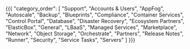{{{
  "category_order": [
    "Support",
    "Accounts & Users",
    "AppFog",
    "Autoscale",
    "Backup",
    "Blueprints",
    "Compliance",
    "Container Services",
    "Control Portal",
    "Database",
    "Disaster Recovery",
    "Ecosystem Partners",
    "ElasticBox",
    "General",
    "LBaaS",
    "Managed Services",
    "Marketplace",
    "Network",
    "Object Storage",
    "Orchestrate",
    "Partners",
    "Release Notes",
    "Runner",
    "Security",
    "Service Tasks",
    "Servers"
  ]
}}}
